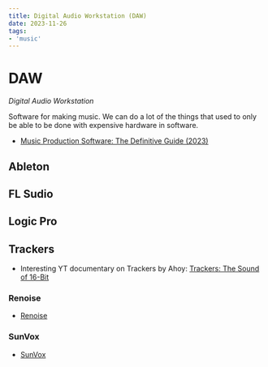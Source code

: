 ```yaml
---
title: Digital Audio Workstation (DAW)
date: 2023-11-26
tags:
- 'music'
---
```


# DAW

_Digital Audio Workstation_

Software for making music. We can do a lot of the things that used to only be able to be done with expensive hardware in software.

* [Music Production Software: The Definitive Guide (2023)](https://www.edmprod.com/music-production-software/)

## Ableton

## FL Sudio

## Logic Pro

## Trackers

* Interesting YT documentary on Trackers by Ahoy: [Trackers: The Sound of 16-Bit](https://youtu.be/roBkg-iPrbw?si=3OtUMVyGGKKMWB9Q)

### Renoise

* [Renoise](202311260810-renoise.md)


### SunVox

* [SunVox](https://www.warmplace.ru/soft/sunvox/)